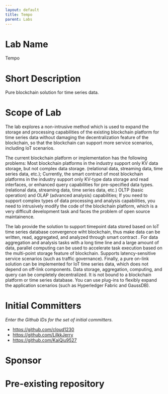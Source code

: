 ```yaml
---
layout: default
title: Tempo
parent: Labs
---
```

# Lab Name
Tempo

# Short Description
Pure blockchain solution for time series data.

# Scope of Lab
The lab explores a non-intrusive method which is used to expand the storage and processing capabilities of the existing blockchain platform for time series data without damaging the decentralization feature of the blockchain, so that the blockchain can support more service scenarios, including IoT scenarios.

The current blockchain platform or implementation has the following problems: Most blockchain platforms in the industry support only KV data storage, but not complex data storage. (relational data, streaming data, time series data, etc.); Currently, the smart contract of most blockchain platforms in the industry support only KV-type data storage and read interfaces, or enhanced query capabilities for pre-specified data types. (relational data, streaming data, time series data, etc.) OLTP (basic operation) and OLAP (advanced analysis) capabilities; If you need to support complex types of data processing and analysis capabilities, you need to intrusively modify the code of the blockchain platform, which is a very difficult development task and faces the problem of open source maintainence.

The lab provide the solution to support timepoint data stored based on IoT time series database convergence wiht blockchain, thus make data can be written, read, aggregated, and analyzed through smart contract . For data aggregation and analysis tasks with a long time line and a large amount of data, parallel computing can be used to accelerate task execution based on the multi-point storage feature of blockchain. Supports latency-sensitive service scenarios (such as traffic governance). Finally, a pure on-link solution can be implemented for IoT time series data, which does not depend on off-link components. Data storage, aggregation, computing, and query can be completely decentralized. It is not bound to a blockchain platform or time series database. You can use plug-ins to flexibly expand the application scenarios (such as Hyperledger Fabric and GaussDB).

# Initial Committers
_Enter the Github IDs for the set of initial committers._
- https://github.com/cloud1230
- https://github.com/LilkkJerry
- https://github.com/KaiQiu9527

# Sponsor


# Pre-existing repository

